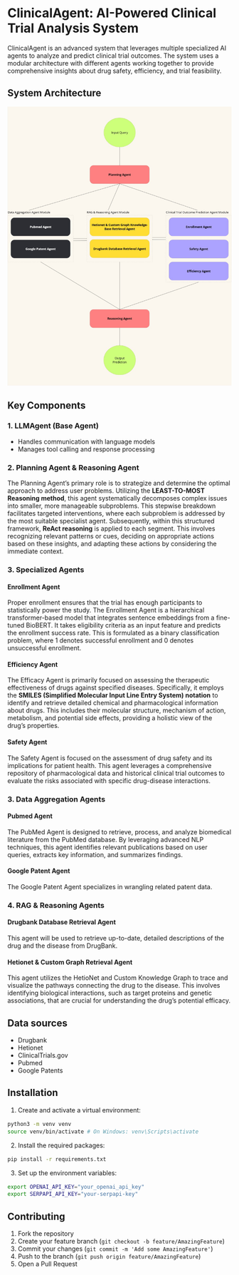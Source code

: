 # ClinicalAgent: AI-Powered Clinical Trial Analysis System

ClinicalAgent is an advanced system that leverages multiple specialized AI agents to analyze and predict clinical trial outcomes. The system uses a modular architecture with different agents working together to provide comprehensive insights about drug safety, efficiency, and trial feasibility.

## System Architecture

![alt text](<Clinical Agent.jpg>)

## Key Components

### 1. LLMAgent (Base Agent)
- Handles communication with language models
- Manages tool calling and response processing

### 2. Planning Agent & Reasoning Agent

The Planning Agent’s primary role is to strategize and determine the optimal approach to address user problems. Utilizing the **LEAST-TO-MOST Reasoning method**, this agent systematically decomposes complex issues into smaller, more manageable subproblems. This stepwise breakdown facilitates targeted interventions, where each subproblem is addressed by the most suitable specialist agent. Subsequently, within this structured framework, **ReAct reasoning** is applied to each segment. This involves recognizing relevant patterns or cues, deciding on appropriate actions based on these insights, and adapting these actions by considering the immediate context.

### 3. Specialized Agents

#### Enrollment Agent
Proper enrollment ensures that the trial has enough participants to statistically power the study. The Enrollment Agent is a hierarchical transformer-based model that integrates sentence embeddings from a fine-tuned BioBERT. It takes eligibility criteria as an input feature and predicts the enrollment success rate. This is formulated as a binary classification problem, where 1 denotes successful enrollment and 0 denotes unsuccessful enrollment.

#### Efficiency Agent
The Efficacy Agent is primarily focused on assessing the therapeutic effectiveness of drugs against specified diseases. Specifically, it employs the **SMILES (Simplified Molecular Input Line Entry System) notation** to identify and retrieve detailed chemical and pharmacological information about drugs. This includes their molecular structure, mechanism of action, metabolism, and potential side effects, providing a holistic view of the drug’s properties.

#### Safety Agent
The Safety Agent is focused on the assessment of drug safety and its implications for patient health. This agent leverages a comprehensive repository of pharmacological data and historical clinical trial outcomes to evaluate the risks associated with specific drug-disease interactions.

### 3. Data Aggregation Agents
#### Pubmed Agent
The PubMed Agent is designed to retrieve, process, and analyze biomedical literature from the PubMed database. By leveraging advanced NLP techniques, this agent identifies relevant publications based on user queries, extracts key information, and summarizes findings. 

#### Google Patent Agent
The Google Patent Agent specializes in wrangling related patent data.

### 4. RAG & Reasoning Agents
#### Drugbank Database Retrieval Agent
This agent will be used to retrieve up-to-date, detailed descriptions of the drug and the disease from DrugBank.

#### Hetionet & Custom Graph Retrieval Agent
This agent utilizes the HetioNet and Custom Knowledge Graph to trace and visualize the pathways connecting the drug to the disease. This involves identifying biological interactions, such as target proteins and genetic associations, that are crucial for understanding the drug’s potential efficacy.

## Data sources
- Drugbank
- Hetionet
- ClinicalTrials.gov
- Pubmed
- Google Patents

## Installation
1. Create and activate a virtual environment:
```bash
python3 -m venv venv
source venv/bin/activate # On Windows: venv\Scripts\activate
```

2. Install the required packages:
```bash
pip install -r requirements.txt
```

3. Set up the environment variables:
```bash
export OPENAI_API_KEY="your_openai_api_key"
export SERPAPI_API_KEY="your-serpapi-key"
```

## Contributing

1. Fork the repository
2. Create your feature branch (`git checkout -b feature/AmazingFeature`)
3. Commit your changes (`git commit -m 'Add some AmazingFeature'`)
4. Push to the branch (`git push origin feature/AmazingFeature`)
5. Open a Pull Request

